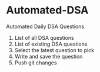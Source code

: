 # Automated-DSA
Automated Daily DSA Questions 


1. List of all DSA questions
2. List of existing DSA questions
3. Select the latest question to pick
4. Write and save the question
5. Push git changes
